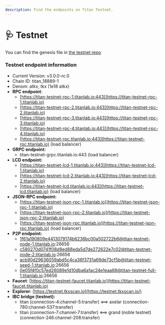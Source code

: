 ```yaml
---
description: Find the endpoints on Titan Testnet.
---
```


# 🩺 Testnet

You can find the genesis file in [the testnet repo](https://github.com/titantkx/titan-testnets)

### Testnet endpoint information

* Current Version: v3.0.0-rc.0
* Chain ID: titan\_18889-1
* Denom: atkx, tkx (1e18 atkx)
* **RPC endpoint**:
  * [https://titan-testnet-rpc-1.titanlab.io:443](https://titan-testnet-rpc-1.titanlab.io)
  * [https://titan-testnet-rpc-2.titanlab.io:443](https://titan-testnet-rpc-2.titanlab.io)
  * [https://titan-testnet-rpc-3.titanlab.io:443](https://titan-testnet-rpc-3.titanlab.io)
  * [https://titan-testnet-rpc-4.titanlab.io:443](https://titan-testnet-rpc-4.titanlab.io)
  * [https://titan-testnet-rpc.titanlab.io:443](https://titan-testnet-rpc.titanlab.io) (load balancer)
* **GRPC endpoint:**
  * titan-testnet-grpc.titanlab.io:443 (load balancer)
* **LCD endpoint:**
  * [https://titan-testnet-lcd-1.titanlab.io:443](https://titan-testnet-lcd-1.titanlab.io)
  * [https://titan-testnet-lcd-2.titanlab.io:443](https://titan-testnet-lcd-2.titanlab.io)
  * [https://titan-testnet-lcd.titanlab.io:443](https://titan-testnet-lcd.titanlab.io) (load balancer)
* **JSON-RPC endpoint:**
  * [https://titan-testnet-json-rpc-1.titanlab.io](https://titan-testnet-json-rpc-1.titanlab.io)
  * [https://titan-testnet-json-rpc-2.titanlab.io](https://titan-testnet-json-rpc-2.titanlab.io)
  * [https://titan-testnet-json-rpc.titanlab.io](https://titan-testnet-json-rpc.titanlab.io) (load balancer)
* **P2P endpoint:**
  * 1f61a190809e4413079174b6236bc00a502722b6@titan-testnet-node-1.titanlab.io:26656
  * c580270d0741f08d8ed88eda5d7de272622e7c02@titan-testnet-node-2.titanlab.io:26656
  * acb90d29636059abd5c4ca36f3731a69de73cf5b@titan-testnet-seed-1.titanlab.io:26656
  * 0e05f4f0c57ed26089e1d10dba6a1ac24e1eaa68@titan-testnet-full-1.titanlab.io:26656
* **Faucet**: [https://titan-testnet-faucet.titanlab.io](https://titan-testnet-faucet.titanlab.io)
* **Explorer**: [https://testnet.tkxscan.io](https://testnet.tkxscan.io/)
* **IBC bridge (testnet):**
  * titan (connection-4:channel-5:transfer) <==> axelar (connection-780:channel-537:transfer)
  * titan (connection-7:channel-7:transfer) <==> grand (noble testnet) (connection-246:channel-208:transfer)
